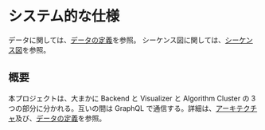 # システム的な仕様

データに関しては、[データの定義](./data.md)を参照。
シーケンス図に関しては、[シーケンス図](./sequence/RAEDME.md)を参照。

## 概要

本プロジェクトは、大まかに Backend と Visualizer と Algorithm Cluster の 3 つの部分に分かれる。互いの間は GraphQL で通信する。詳細は、[アーキテクチャ](../../architecture/README.md)及び、[データの定義](./data.md)を参照。
